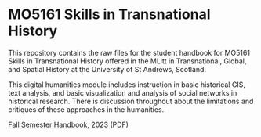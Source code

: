 # MO5161 Skills in Transnational History

This repository contains the raw files for the student handbook for MO5161 Skills in Transnational History offered in the MLitt in Transnational, Global, and Spatial History at the University of St Andrews, Scotland.

This digital humanities module includes instruction in basic historical GIS, text analysis, and basic visualization and analysis of social networks in historical research. There is discussion throughout about the limitations and critiques of these approaches in the humanities.

[Fall Semester Handbook, 2023](https://github.com/kmlawson/skills-in-transnational-history/raw/master/handbook.pdf) (PDF)

